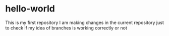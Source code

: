 # hello-world
This is my first repository
I am making changes in the current repository just to check if my idea of branches is working correctly or not
